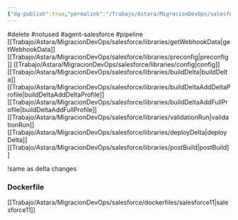 ```yaml
---
{"dg-publish":true,"permalink":"/Trabajo/Astara/MigracionDevOps/salesforce/pipelines/master/pipeline-git2SF TestNewAgent/"}
---
```



#delete 
#notused 
#agent-salesforce
#pipeline 
[[Trabajo/Astara/MigracionDevOps/salesforce/libraries/getWebhookData\|getWebhookData]]
[[Trabajo/Astara/MigracionDevOps/salesforce/libraries/preconfig\|preconfig]]
[[Trabajo/Astara/MigracionDevOps/salesforce/libraries/config\|config]]
[[Trabajo/Astara/MigracionDevOps/salesforce/libraries/buildDelta\|buildDelta]]
[[Trabajo/Astara/MigracionDevOps/salesforce/libraries/buildDeltaAddDeltaProfile\|buildDeltaAddDeltaProfile]]
[[Trabajo/Astara/MigracionDevOps/salesforce/libraries/buildDeltaAddFullProfile\|buildDeltaAddFullProfile]]
[[Trabajo/Astara/MigracionDevOps/salesforce/libraries/validationRun\|validationRun]]
[[Trabajo/Astara/MigracionDevOps/salesforce/libraries/deployDelta\|deployDelta]]
[[Trabajo/Astara/MigracionDevOps/salesforce/libraries/postBuild\|postBuild]]


!same as delta changes

### Dockerfile

[[Trabajo/Astara/MigracionDevOps/salesforce/dockerfiles/salesforce11\|salesforce11]]
